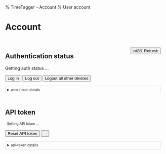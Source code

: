 % TimeTagger - Account
% User account

# Account

<!--account_start-->

<script src='./app/tools.js'></script>

<script>

function nav_to(url) {
    location.href = url;
}

async function refresh_auth_status() {
    let el = document.getElementById('authstatus');
    let logoutallbutton = document.getElementById('logoutallbutton');

    el.innerHTML = "Getting auth status ...";
    await tools.sleepms(200);

    let auth = tools.get_auth_info();

    if (auth) {
        let html = "Logged in as <b>" + auth.username + "</b>";
        //html += "<br>Web token valid until ";
        //html += new window.Date(auth.exp * 1000).toISOString().split("T")[0];
        //html += " (will be auto-renewed)";
        el.innerHTML = html;
        logoutallbutton.disabled = false;
    } else {
        el.innerHTML = "Not logged in.";
        logoutallbutton.disabled = true;
    }
}

async function refresh_api_token(reset) {
    let el = document.getElementById('apitoken');
    let resetapikeybutton = document.getElementById('resetapikey');
    let auth = tools.get_auth_info();

    el.innerHTML = "Getting Getting API token ...";
    await tools.sleepms(200);

    if (auth) {
        let url = tools.build_api_url("apitoken");
        if (reset) { url += "?reset=1"; }
        let init = {method: "GET", headers:{authtoken: auth.token}};
        let res = await fetch(url, init);
        if (res.status != 200) {
            el.innerText = "Fail: " + await res.text();
            return;
        }
        d = JSON.parse(await res.text());
        el.innerText = d.token;
        resetapikeybutton.disabled = false;
    } else {
        el.innerHTML = "Not available.";
        resetapikeybutton.disabled = true;
    }
}

async function reset_webtoken_seed() {
    let el = document.getElementById('logoutallbutton');
    el.innerHTML = "Resetting web token seed ...";
    await tools.renew_webtoken(true, true);
    await tools.sleepms(1000);
    el.innerHTML = "Done!";
    await tools.sleepms(1000);
    el.innerHTML = "Logout all other devices";
}

async function reset_api_key() {
    await refresh_api_token(true);
}

async function copy_api_key() {
    let el = document.getElementById('apitoken');
    let but = document.getElementById('copyapikey');
    tools.copy_dom_node(el)
    but.innerHTML = "<i class='fas'></i>";
    await tools.sleepms(1000)
    but.innerHTML = "<i class='fas'></i>";
}

var refresh_functions = [refresh_auth_status, refresh_api_token];
function refresh() {
    for (let func of refresh_functions) {
        func();
    }
}
window.addEventListener("load", refresh);
</script>

<style>
#apitoken {
    overflow-wrap: anywhere;
    margin-left: 5px;
    font-size:80%;
}
</style>

<br />

<button onclick='window.refresh()' style='float: right;' class='whitebutton'><i class='fas'>\uf2f1</i> Refresh</button>

## Authentication status

<div id='authstatus'>Getting auth status ...</div>

<button class='whitebutton' onclick='nav_to("./login#page=./account");'>Log in</button>
<button class='whitebutton' onclick='nav_to("./logout#page=./account");'>Log out</button>
<button class='whitebutton' id='logoutallbutton' disbaled onclick='reset_webtoken_seed();'>Logout all other devices</button>

<details style='font-size: 80%; padding:0.5em; border: 1px solid #ddd; border-radius:4px;'>
    <summary style='user-select:none;'>web-token details</summary>
    <p>
    Authentication occurs using a web-token that is obtained when logging in.
    The token is valid for 14 days, and is refreshed when you use the application.
    It is recommended to log out on devices that you do not own. In case you forget,
    or when a device is lost/stolen, the token seed can be reset, causing all other sessions to log out.
    </p>
</details>
<br />

## API token

<div id='apitoken' class='monospace'>Getting API token ...</div>

<button type='button' class='whitebutton' id='resetapikey' onclick='reset_api_key();'>Reset API token</button>
<button type='button' class='whitebutton' id='copyapikey' onclick='copy_api_key();'><i class='fas'></i></button>

<details style='font-size: 80%; padding:0.5em; border: 1px solid #ddd; border-radius:4px;'>
    <summary style='user-select:none;'>api-token details</summary>
    <p>
    The API token enables access to the server for 3d party applications (e.g. the CLI tool). API tokens do not expire.
    Reset the token to revoke access for all applications using the current API token.
    </p>
</details>
<br />

<!--account_end-->
